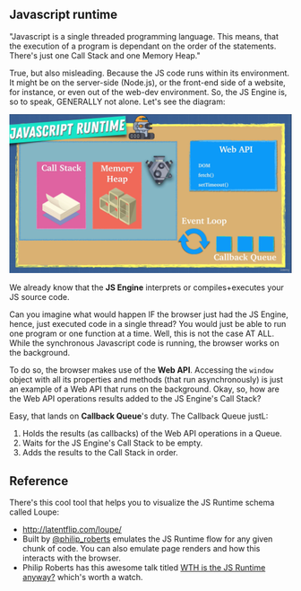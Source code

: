 ## Javascript runtime

"Javascript is a single threaded programming language. This means, that the execution of a program is dependant on the order of the statements. There's just one Call Stack and one Memory Heap."

True, but also misleading. Because the JS code runs within its environment. It might be on the server-side (Node.js), or the front-end side of a website, for instance, or even out of the web-dev environment. So, the JS Engine is, so to speak, GENERALLY not alone. Let's see the diagram:

![The Runtime Diagram](../resources/javascript-runtime-diagram.png)

We already know that the **JS Engine** interprets or compiles+executes your JS source code.

Can you imagine what would happen IF the browser just had the JS Engine, hence, just executed code in a single thread? You would just be able to run one program or one function at a time. Well, this is not the case AT ALL. While the synchronous Javascript code is running, the browser works on the background.

To do so, the browser makes use of the **Web API**. Accessing the `window` object with all its properties and methods (that run asynchronously) is just an example of a Web API that runs on the background. Okay, so, how are the Web API operations results added to the JS Engine's Call Stack?

Easy, that lands on **Callback Queue**'s duty.
The Callback Queue justL:

1. Holds the results (as callbacks) of the Web API operations in a Queue.
2. Waits for the JS Engine's Call Stack to be empty.
3. Adds the results to the Call Stack in order.

## Reference

There's this cool tool that helps you to visualize the JS Runtime schema called Loupe:

- http://latentflip.com/loupe/
- Built by [@philip_roberts](https://twitter.com/philip_roberts) emulates the JS Runtime flow for any given chunk of code. You can also emulate page renders and how this interacts with the browser.
- Philip Roberts has this awesome talk titled [WTH is the JS Runtime anyway?](https://www.youtube.com/watch?v=8aGhZQkoFbQ&t=5s) which's worth a watch.
